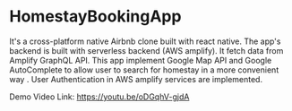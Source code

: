 # HomestayBookingApp
It's a cross-platform native Airbnb clone built with react native. The app's backend is built with serverless backend (AWS amplify). It fetch data from Amplify GraphQL API. This app implement Google Map API and Google AutoComplete to allow user to search for homestay in a more convenient way . User Authentication in AWS amplify services are implemented.

Demo Video Link: https://youtu.be/oDGqhV-gjdA
